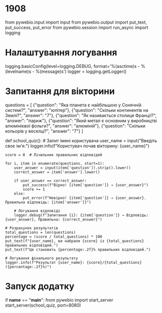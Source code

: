 # 1908
from pywebio.input import input
from pywebio.output import put_text, put_success, put_error
from pywebio.session import run_async
import logging

# Налаштування логування
logging.basicConfig(level=logging.DEBUG, format='%(asctime)s - %(levelname)s - %(message)s')
logger = logging.getLogger()

# Запитання для вікторини
questions = [
    {"question": "Яка планета є найбільшою у Сонячній системі?", "answer": "юпітер"},
    {"question": "Скільки континентів на Землі?", "answer": "7"},
    {"question": "Як називається столиця Франції?", "answer": "париж"},
    {"question": "Який метал є основним у виробництві алюмінієвої фольги?", "answer": "алюміній"},
    {"question": "Скільки кольорів у веселці?", "answer": "7"}
]

def school_quiz():
    # Запит імені користувача
    user_name = input("Введіть своє ім'я:")
    logger.info(f"Користувач почав вікторину: {user_name}")
    
    score = 0  # Лічильник правильних відповідей

    for i, item in enumerate(questions, start=1):
        user_answer = input(item['question']).strip().lower()
        correct_answer = item['answer'].lower()

        if user_answer == correct_answer:
            put_success(f"Вірно! {item['question']} → {user_answer}")
            score += 1
        else:
            put_error(f"Невірно! {item['question']} → {user_answer}. Правильна відповідь: {item['answer']}")

        # Логування відповіді
        logger.debug(f"Запитання {i}: {item['question']} → Відповідь: {user_answer}, Правильна: {correct_answer}")

    # Розрахунок результатів
    total_questions = len(questions)
    percentage = (score / total_questions) * 100
    put_text(f"{user_name}, ви набрали {score} із {total_questions} правильних відповідей.")
    put_text(f"Це становить {percentage:.2f}% правильних відповідей.")

    # Логування фінального результату
    logger.info(f"Результат {user_name}: {score}/{total_questions} ({percentage:.2f}%)")

# Запуск додатку
if __name__ == "__main__":
    from pywebio import start_server
    start_server(school_quiz, port=8080)
